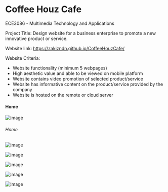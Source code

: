 # Coffee Houz Cafe
ECE3086 - Multimedia Technology and Applications 

Project Title: Design website for a business enterprise to promote a new innovative product or service. 

Website link: https://zakizndn.github.io/CoffeeHouzCafe/

Website Criteria:
- Website functionality (minimum 5 webpages)
- High aesthetic value and able to be viewed on mobile platform 
- Website contains video promotion of selected product/service
- Website has informative content on the product/service provided by the company
- Website is hosted on the remote or cloud server 

#### Home
![image](https://user-images.githubusercontent.com/117178074/212964187-90792c96-f537-4339-bc33-22fd000d9652.png)

######  Home
![image](https://user-images.githubusercontent.com/117178074/212964360-67029f55-64a5-41dd-ae19-558c8a5ca417.png)

![image](https://user-images.githubusercontent.com/117178074/212964385-420c061f-44b0-42ed-a1ce-e20c3d089c4b.png)

![image](https://user-images.githubusercontent.com/117178074/212964480-81b05b04-7c96-4bf4-84ab-8da2972c18a2.png)

![image](https://user-images.githubusercontent.com/117178074/212964455-38b46afc-474b-4981-b136-1a9841665118.png)

![image](https://user-images.githubusercontent.com/117178074/212964423-c9fb872b-16c3-4d3a-bd41-788ef04386bc.png)
